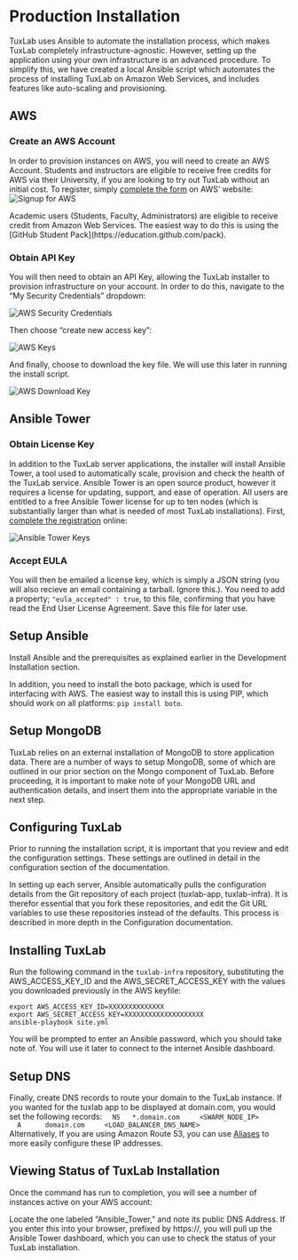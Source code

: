 # Production Installation
TuxLab uses Ansible to automate the installation process, which makes TuxLab completely infrastructure-agnostic.  However, setting up the application using your own infrastructure is an advanced procedure.  To simplify this, we have created a local Ansible script which automates the process of installing TuxLab on Amazon Web Services, and includes features like auto-scaling and provisioning.

## AWS
### Create an AWS Account
In order to provision instances on AWS, you will need to create an AWS Account.  Students and instructors are eligible to receive free credits for AWS via their University, if you are looking to try out TuxLab without an initial cost.  To register, simply [complete the form](https://aws.amazon.com/) on AWS’ website:
![Signup for AWS](images/aws/aws_signup.png)

<aside class="notice">
Academic users (Students, Faculty, Administrators) are eligible to receive credit from Amazon Web Services.  The easiest way to do this is using the [GitHub Student Pack](https://education.github.com/pack).
</aside>

### Obtain API Key
You will then need to obtain an API Key, allowing the TuxLab installer to provision infrastructure on your account.  In order to do this, navigate to the “My Security Credentials” dropdown:

![AWS Security Credentials](images/aws/aws_sec.png)

Then choose “create new access key”:

![AWS Keys](images/aws/aws_keys.png)

And finally, choose to download the key file.  We will use this later in running the install script.

![AWS Download Key](images/aws/aws_down.png)

## Ansible Tower
### Obtain License Key
In addition to the TuxLab server applications, the installer will install Ansible Tower, a tool used to automatically scale, provision and check the health of the TuxLab service.  Ansible Tower is an open source product, however it requires a license for updating, support, and ease of operation.  All users are entitled to a free Ansible Tower license for up to ten nodes (which is substantially larger than what is needed of most TuxLab installations). First, [complete the registration](https://www.ansible.com/license) online:

![Ansible Tower Keys](images/aws/tower_signup.png)

### Accept EULA
You will then be emailed a license key, which is simply a JSON string (you will also recieve an email containing a tarball.  Ignore this.).  You need to add a property; `"eula_accepted" : true`, to this file, confirming that you have read the End User License Agreement.  Save this file for later use.

## Setup Ansible
Install Ansible and the prerequisites as explained earlier in the Development Installation section.

In addition, you need to install the boto package, which is used for interfacing with AWS.  The easiest way to install this is using PIP, which should work on all platforms:
`pip install boto`.

## Setup MongoDB
TuxLab relies on an external installation of MongoDB to store application data.  There are a number of ways to setup MongoDB, some of which are outlined in our prior section on the Mongo component of TuxLab.  Before proceeding, it is important to make note of your MongoDB URL and authentication details, and insert them into the appropriate variable in the next step.

## Configuring TuxLab
Prior to running the installation script, it is important that you review and edit the configuration settings.  These settings are outlined in detail in the configuration section of the documentation.

<aside class="warning">
In setting up each server, Ansible automatically pulls the configuration details from the Git repository of each project (tuxlab-app, tuxlab-infra).  It is therefor essential that you fork these repositories, and edit the Git URL variables to use these repositories instead of the defaults.  This process is described in more depth in the Configuration documentation.
</aside>

## Installing TuxLab
Run the following command in the `tuxlab-infra` repository, substituting the AWS_ACCESS_KEY_ID and the AWS_SECRET_ACCESS_KEY with the values you downloaded previously in the AWS keyfile:

`export AWS_ACCESS_KEY_ID=XXXXXXXXXXXXXX`<br>
`export AWS_SECRET_ACCESS_KEY=XXXXXXXXXXXXXXXXXXXX`<br>
`ansible-playbook site.yml`

You will be prompted to enter an Ansible password, which you should take note of.  You will use it later to connect to the internet Ansible dashboard.

## Setup DNS
Finally, create DNS records to route your domain to the TuxLab instance. If you wanted for the tuxlab app to be displayed at domain.com, you would set the following records:
`  NS   *.domain.com     <SWARM_NODE_IP>`<br>
`  A      domain.com     <LOAD_BALANCER_DNS_NAME>`<br>
Alternatively, If you are using Amazon Route 53, you can use [Aliases](http://docs.aws.amazon.com/ElasticLoadBalancing/latest/DeveloperGuide/using-domain-names-with-elb.html#dns-associate-custom-elb) to more easily configure these IP addresses.

## Viewing Status of TuxLab Installation
Once the command has run to completion, you will see a number of instances active on your AWS account:


Locate the one labeled “Ansible_Tower,” and note its public DNS Address.  If you enter this into your browser, prefixed by https://, you will pull up the Ansible Tower dashboard, which you can use to check the status of your TuxLab installation.
